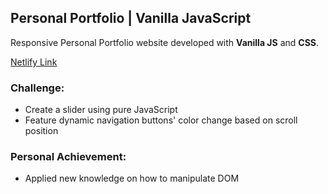 ## Personal Portfolio | Vanilla JavaScript

Responsive Personal Portfolio website developed with **Vanilla JS** and **CSS**.

[Netlify Link](https://valeriya-sapega.netlify.app/)

### Challenge:
- Create a slider using pure JavaScript
- Feature dynamic navigation buttons' color change based on scroll position
  
### Personal Achievement:
- Applied new knowledge on how to manipulate DOM

